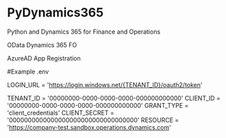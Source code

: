# PyDynamics365
Python and Dynamics 365 for Finance and Operations

OData Dynamics 365 FO

AzureAD App Registration

#Example .env

LOGIN_URL = 'https://login.windows.net/{TENANT_ID}/oauth2/token'

TENANT_ID = '00000000-0000-0000-0000-000000000000'
CLIENT_ID = '00000000-0000-0000-0000-000000000000'
GRANT_TYPE = 'client_credentials'
CLIENT_SECRET = '0000000000000000000000000000000000'
RESOURCE = 'https://company-test.sandbox.operations.dynamics.com'
